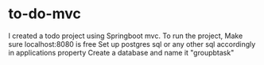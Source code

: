 # to-do-mvc
I created a todo project using Springboot mvc. 
To run the project, 
Make sure localhost:8080 is free
Set up postgres sql or any other sql accordingly in applications property
Create a database and name it "groupbtask"
